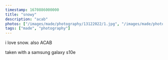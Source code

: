 ```yaml
---
timestamp: 1670886000000
title: "snowy"
description: "acab"
photos: ["/images/made/photography/13122022/1.jpg", "/images/made/photography/13122022/2.jpg", "/images/made/photography/13122022/3.jpg", "/images/made/photography/13122022/4.jpg"]
tags: ["made", "photography"]
---
```

i love snow. also ACAB

taken with a samsung galaxy s10e